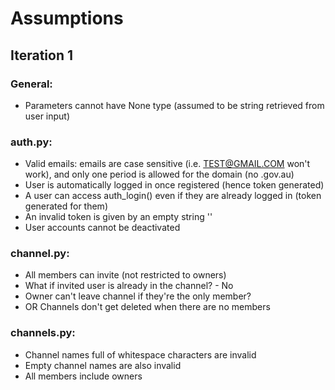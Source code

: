 # Assumptions

## Iteration 1
### General:
- Parameters cannot have None type (assumed to be string retrieved from user input)

### auth.py:
- Valid emails: emails are case sensitive (i.e. TEST@GMAIL.COM won't work), and only one period is allowed for the domain (no .gov.au)
- User is automatically logged in once registered (hence token generated)
- A user can access auth_login() even if they are already logged in (token generated for them)
- An invalid token is given by an empty string ''
- User accounts cannot be deactivated

### channel.py:
- All members can invite (not restricted to owners)
- What if invited user is already in the channel? - No
- Owner can't leave channel if they're the only member?
-   OR Channels don't get deleted when there are no members

### channels.py:
- Channel names full of whitespace characters are invalid
- Empty channel names are also invalid
- All members include owners


